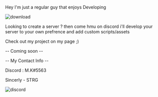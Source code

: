
Hey I'm just a regular guy that enjoys Developing 


![download](https://user-images.githubusercontent.com/97619694/208979842-320dc873-a716-4754-8b96-a7db59e2fc4e.jpg)


Looking to create a server ?
then come hmu on discord i'll develop your server to your own prefrence and add custom scripts/assets

Check out my project on my page ;)

-- Coming soon --


-- My Contact Info --
 
 
Discord : M.K#5563


Sincerly - STRG


![discord](https://user-images.githubusercontent.com/97619694/208979632-a9a0e6de-d481-45eb-92fa-d93098931510.png)

